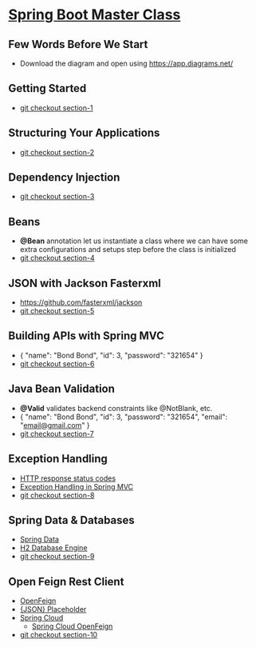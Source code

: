 # [Spring Boot Master Class](https://amigoscode.com/p/spring-boot-master-class)

## Few Words Before We Start
- Download the diagram and open using https://app.diagrams.net/

## Getting Started
- [git checkout section-1](https://github.com/amigoscode/spring-boot-master-class-course/tree/section-1)

## Structuring Your Applications
- [git checkout section-2](https://github.com/amigoscode/spring-boot-master-class-course/tree/section-2])

## Dependency Injection
- [git checkout section-3](https://github.com/amigoscode/spring-boot-master-class-course/tree/section-3)

## Beans
- **@Bean** annotation let us instantiate a class where we can have some extra configurations and setups step before the class is initialized
- [git checkout section-4](https://github.com/amigoscode/spring-boot-master-class-course/tree/section-4)

## JSON with Jackson Fasterxml
- https://github.com/fasterxml/jackson
- [git checkout section-5](https://github.com/amigoscode/spring-boot-master-class-course/tree/section-5)

## Building APIs with Spring MVC
- {
  "name": "Bond Bond",
  "id": 3,
  "password": "321654"
  }
- [git checkout section-6](https://github.com/amigoscode/spring-boot-master-class-course/tree/section-6)

## Java Bean Validation
- **@Valid** validates backend constraints like @NotBlank, etc.
- {
  "name": "Bond Bond",
  "id": 3,
  "password": "321654",
  "email": "email@gmail.com"
  }
- [git checkout section-7](https://github.com/amigoscode/spring-boot-master-class-course/tree/section-7)

## Exception Handling
- [HTTP response status codes](https://developer.mozilla.org/en-US/docs/Web/HTTP/Status)
- [Exception Handling in Spring MVC](https://spring.io/blog/2013/11/01/exception-handling-in-spring-mvc)
- [git checkout section-8](https://github.com/amigoscode/spring-boot-master-class-course/tree/section-8)

## Spring Data & Databases
- [Spring Data](https://spring.io/projects/spring-data)
- [H2 Database Engine](https://www.h2database.com/html/main.html)
- [git checkout section-9](https://github.com/amigoscode/spring-boot-master-class-course/tree/section-9)

## Open Feign Rest Client
- [OpenFeign](https://github.com/openfeign/feign)
- [{JSON} Placeholder](https://jsonplaceholder.typicode.com/)
- [Spring Cloud](https://spring.io/projects/spring-cloud)
  - [Spring Cloud OpenFeign](https://spring.io/projects/spring-cloud-openfeign)
- [git checkout section-10](https://github.com/amigoscode/spring-boot-master-class-course/tree/section-10)